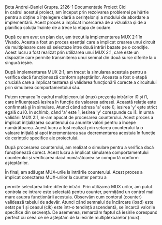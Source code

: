 Bota Andrei-Daniel 
Grupra. 2126-1 
Documentatie Proiect Cid  
În cadrul acestui proiect, am început prin rezolvarea 
problemei pe hârtie pentru a obține o înțelegere clară a 
cerințelor și a modului de abordare a implementării. Acest 
proces a implicat încercarea de a vizualiza și de a planifica 
soluția înainte de a trece la etapa de codare. 

După ce am avut un plan clar, am trecut la implementarea MUX 
2:1 în Vivado. Acesta a fost un proces esențial care a implicat 
crearea unui circuit de multiplexare care să selecteze între 
două intrări bazate pe o condiție. Acest lucru a fost realizat 
prin utilizarea unui MUX 2:1, care este un dispozitiv care 
permite transmiterea unui semnal din două surse diferite la o 
singură ieșire. 

După implementarea MUX 2:1, am trecut la simularea acestuia 
pentru a verifica dacă funcționează conform așteptărilor. 
Aceasta a fost o etapă crucială care a implicat testarea și 
validarea funcționării corecte a circuitului prin simularea 
comportamentului său.  

Putem remarca în cadrul multiplexorului (mux) prezența 
intrărilor i0 și i1, care influențează iesirea în funcție de valoarea 
adresei. Această relație este confirmată și în simulare. Atunci 
când adresa 'a' este 0, iesirea 'y' este strict egală cu i0. În 
schimb, când 'a' este 1, iesirea 'y' corespunde cu i1. 
În urma validării MUX 2:1, m-am apucat de procesarea 
counterului. Acest proces a implicat inițializarea counterului 
cu anumite valori pentru a începe numărătoarea. Acest lucru a 
fost realizat prin setarea counterului la o valoare inițială și 
apoi incrementarea sau decrementarea acestuia în funcție de 
cerințele specifice ale proiectului. 

După procesarea counterului, am realizat o simulare pentru a 
verifica dacă funcționează corect. Acest lucru a implicat 
simularea comportamentului counterului și verificarea dacă 
numărătoarea se comportă conform așteptărilor. 

În final, am adăugat MUX-urile la intrările counterului. Acest 
proces a implicat conectarea MUX-urilor la counter pentru a 

permite selectarea între diferite intrări. Prin utilizarea MUX
urilor, am putut controla ce intrare este selectată pentru 
counter, permițând un control mai mare asupra funcționării 
acestuia. 
Observăm cum contorul (counter) validează tabelul de adevăr. 
Atunci când semnalul de încărcare (load) este setat pe 1 și 
ceasul (clk) este într-o tendință ascendentă, se încarcă valorile 
specifice din secvență. De asemenea, remarcăm faptul că iesirile 
corespund perfect cu ceea ce ne așteptăm de la iesirile 
multiplexoarelor (mux). 
